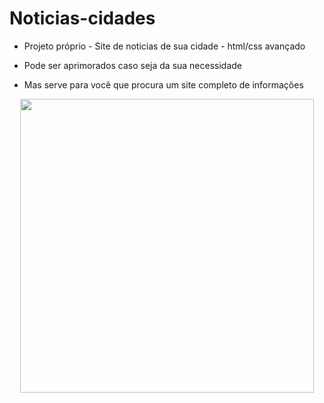 # Noticias-cidades

- Projeto próprio - Site de noticias de sua cidade - html/css avançado

- Pode ser aprimorados caso seja da sua necessidade

- Mas serve para você que procura um site completo de informações

<p align="center">
  <img width="470" src="/site-noticias-cidades.png">
</p>

